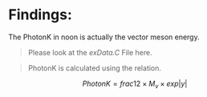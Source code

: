 # Findings:
The PhotonK in noon is actually the vector meson energy.

> Please look at the *exData.C* File here.

> PhotonK is calculated using the relation.

$$
    {PhotonK} = frac{1}{2}\times M_v \times exp{|y|}
$$

